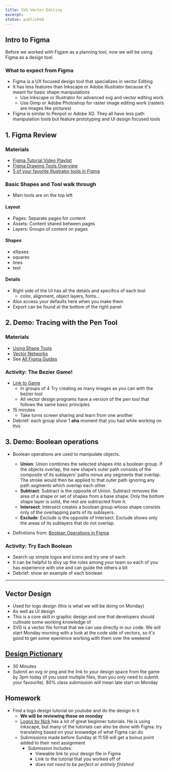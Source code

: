 ```yaml
---
title: SVG Vector Editing
excerpt:
status: published
---
```


## Intro to Figma

Before we worked with Figjam as a planning tool, now we will be using Figma as a design tool.

### What to expect from Figma

- Figma is a UX focused design tool that specializes in vector Editing
- It has less features than Inkscape or Adobe Illustrator because it's meant for basic shape manipulations
  - Use Inkscape or Illustrator for advanced svg and vector editing work
  - Use Gimp or Adobe Photoshop for raster image editing work (rasters are images like pictures)
- Figma is similar to Penpot or Adobe XD. They all have less path manipulation tools but feature prototyping and UI design focused tools

## 1. Figma Review

### Materials

- [Figma Tutorial Video Playlist](https://www.youtube.com/playlist?list=PLXDU_eVOJTx7QHLShNqIXL1Cgbxj7HlN4)
- [Figma Drawing Tools Overview](https://webdesign.tutsplus.com/courses/using-figma-for-svg-design/lessons/drawing-tools-overview)
- [5 of your favorite Illustrator tools in Figma](https://medium.com/@saintasia/5-of-your-favorite-illustrator-tools-in-figma-a7c2aaa45d59)

### Basic Shapes and Tool walk through

- Main tools are on the top left

#### Layout

- Pages: Separate pages for content
- Assets: Content shared between pages
- Layers: Groups of content on pages

#### Shapes

- ellipses
- squares
- lines
- text

#### Details

- Right side of the UI has all the details and specifics of each tool
  - color, alignment, object layers, fonts...
- Also access your defaults here when you make them
- Export can be found at the bottom of the right panel

## 2. Demo: Tracing with the Pen Tool

### Materials

- [Using Shape Tools](https://help.figma.com/hc/en-us/articles/360040450133-Using-Shape-Tools)
- [Vector Networks](https://help.figma.com/hc/en-us/articles/360040450213-Vector-networks)
- See [All Figma Guides](https://help.figma.com/hc/en-us/articles/360040450213-Vector-networks)

### Activity: The Bezier Game!

- [Link to Game](https://bezier.method.ac/)
  - In groups of 4 Try creating as many images as you can with the bezier tool
  - All vector design programs have a version of the pen tool that follows the same basic principles
- 15 minutes
  - Take turns screen sharing and learn from one another
- Debrief: each group show 1 **aha** moment that you had while working on this

## 3. Demo: Boolean operations

- Boolean operations are used to manipulate objects.

  - **Union**: Union combines the selected shapes into a boolean group. If the objects overlap, the new shape’s outer path consists of the composite of its sublayers’ paths minus any segments that overlap. The stroke would then be applied to that outer path ignoring any path segments which overlap each other.
  - **Subtract**: Subtract is the opposite of Union. Subtract removes the area of a shape or set of shapes from a base shape. Only the bottom shape layer is solid, the rest are subtracted from it.
  - **Intersect**: Intersect creates a boolean group whose shape consists only of the overlapping parts of its sublayers.
  - **Exclude**: Exclude is the opposite of Intersect. Exclude shows only the areas of its sublayers that do not overlap.

- Definitions from: [Boolean Operations in Figma](https://help.figma.com/hc/en-us/articles/360039957534-Boolean-Operations)

### Activity: Try Each Boolean

- Search up simple logos and icons and try one of each
- It can be helpful to divy up the roles among your team so each of you has experience with one and can guide the others a bit
- Debrief: show an example of each boolean

---

## Vector Design

- Used for logo design (this is what we will be doing on Monday)
- As well as UI design
- This is a core skill in graphic design and one that developers should cultivate some working knowledge of
- SVG is a vector file format that we can use directly in our code. We will start Monday morning with a look at the code side of vectors, so it's good to get some eperience working with them over the weekend

## [Design Pictionary](https://gist.github.com/lilyx13/2faa31ede90adf23c001f3482697436a)

- 30 Minutes
- Submit an svg or png and the link to your design space from the game by 3pm today (if you used multiple files, than you only need to submit your favourite). 80% class submission will mean late start on Monday

## Homework

- Find a logo design tutorial on youtube and do the design in it
  - **We will be reviewing these on monday**
  - [Logos by Nick](https://www.youtube.com/c/LogosByNick/playlists) has a lot of great beginner tutorials. He is using inkscape, but many of the tutorials can also be done with Figma. try translating based on your knowedge of what Figma can do
  - Submissions made before Sunday at 11:59 will get a bonus point added to their next assignment
    - Submission Includes:
      - Viewable link to your design file in Figma
      - Link to the tutorial that you worked off of
      - _does not need to be perfect or entirely finished_
